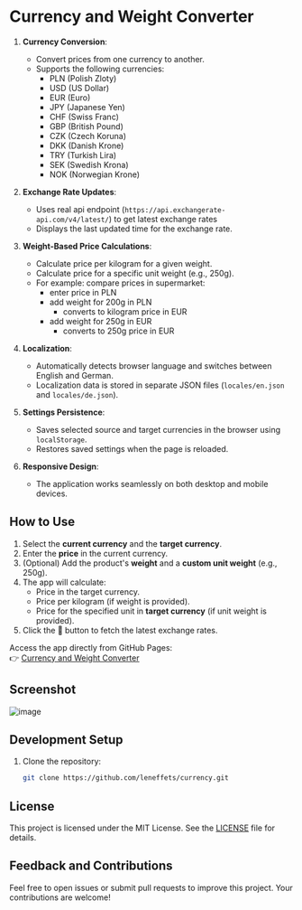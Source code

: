 # Currency and Weight Converter

1. **Currency Conversion**:
   - Convert prices from one currency to another.
   - Supports the following currencies:
     - PLN (Polish Zloty)
     - USD (US Dollar)
     - EUR (Euro)
     - JPY (Japanese Yen)
     - CHF (Swiss Franc)
     - GBP (British Pound)
     - CZK (Czech Koruna)
     - DKK (Danish Krone)
     - TRY (Turkish Lira)
     - SEK (Swedish Krona)
     - NOK (Norwegian Krone)

1. **Exchange Rate Updates**:
   - Uses real api endpoint (`https://api.exchangerate-api.com/v4/latest/`) to get latest exchange rates
   - Displays the last updated time for the exchange rate.

1. **Weight-Based Price Calculations**:
   - Calculate price per kilogram for a given weight.
   - Calculate price for a specific unit weight (e.g., 250g).
   - For example: compare prices in supermarket:
      * enter price in PLN
      * add weight for 200g in PLN
         * converts to kilogram price in EUR
      * add weight for 250g in EUR
         * converts to 250g price in EUR

1. **Localization**:
   - Automatically detects browser language and switches between English and German.
   - Localization data is stored in separate JSON files (`locales/en.json` and `locales/de.json`).

1. **Settings Persistence**:
   - Saves selected source and target currencies in the browser using `localStorage`.
   - Restores saved settings when the page is reloaded.

1. **Responsive Design**:
   - The application works seamlessly on both desktop and mobile devices.

## How to Use
1. Select the **current currency** and the **target currency**.
1. Enter the **price** in the current currency.
1. (Optional) Add the product's **weight** and a **custom unit weight** (e.g., 250g).
1. The app will calculate:
   - Price in the target currency.
   - Price per kilogram (if weight is provided).
   - Price for the specified unit in **target currency** (if unit weight is provided).
1. Click the 🔄 button to fetch the latest exchange rates.

Access the app directly from GitHub Pages:  
👉 [Currency and Weight Converter](https://leneffets.github.io/currency/)

## Screenshot
![image](https://github.com/user-attachments/assets/a1d71a72-45cc-4436-a050-f4c4cbb8373b)

## Development Setup

1. Clone the repository:
   ```bash
   git clone https://github.com/leneffets/currency.git
   ```

## License
This project is licensed under the MIT License. See the [LICENSE](LICENSE) file for details.

## Feedback and Contributions
Feel free to open issues or submit pull requests to improve this project. Your contributions are welcome!
